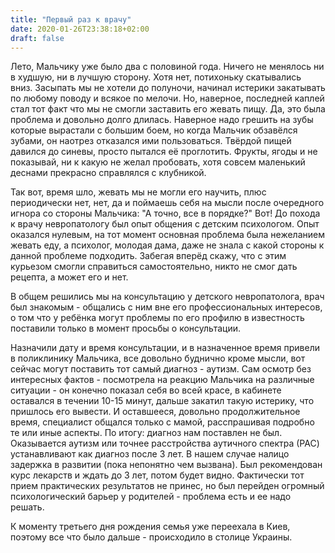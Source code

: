 ```yaml
---
title: "Первый раз к врачу"
date: 2020-01-26T23:38:18+02:00
draft: false
---
```


Лето, Мальчику уже было два с половиной года. Ничего не менялось ни в худшую, ни в лучшую сторону. Хотя нет, потихоньку скатывались вниз. Засыпать мы не хотели до полуночи, начинал истерики закатывать по любому поводу и всякое по мелочи. Но, наверное, последней каплей стал тот факт что мы не смогли заставить его жевать пищу.
Да, это была проблема и довольно долго длилась. Наверное надо грешить на зубы которые вырастали с большим боем, но когда Мальчик обзавёлся зубами, он наотрез отказался ими пользоваться. Твёрдой пищей давился до синевы, просто пытался её проглотить. Фрукты, ягоды и не показывай, ни к какую не желал пробовать, хотя совсем маленький деснами прекрасно справлялся с клубникой. 

Так вот, время шло, жевать мы не могли его научить, плюс периодически нет, нет, да и поймаешь себя на мысли после очередного игнора со стороны Мальчика: "А точно, все в порядке?" 
Вот! До похода к врачу невропатологу был опыт общения с детским психологом. Опыт оказался нулевым, на тот момент основная проблема была нежеланием жевать еду, а психолог, молодая дама, даже не знала с какой стороны к данной проблеме подходить. Забегая вперёд скажу, что с этим курьезом смогли справиться самостоятельно, никто не смог дать рецепта, а может его и нет.

В общем решились мы на консультацию у детского невропатолога, врач был знакомым -  общались с ним вне его  профессиональных интересов, о том что у ребёнка могут проблемы по его профилю в известность поставили только в момент просьбы о консультации.

Назначили дату и время консультации, и в назначенное время привели в поликлинику Мальчика, все довольно буднично кроме мысли, вот сейчас могут поставить тот самый диагноз - аутизм. Сам осмотр без интересных фактов - посмотрела на реакцию Мальчика на различные ситуации - он конечно показал себя во всей красе, в кабинете оставался в течении 10-15 минут, дальше закатил такую истерику, что пришлось его вывести. И оставшееся, довольно продолжительное время, специалист общался только с мамой, расспрашивая подробно те или иные аспекты.
По итогу: диагноз нам поставлен не был. Оказывается аутизм или точнее расстройства аутичного спектра (РАС) устанавливают как диагноз после 3 лет. В нашем случае налицо задержка в развитии (пока непонятно чем вызвана). Был рекомендован курс лекарств и ждать до 3 лет, потом будет видно. Фактически тот прием практических результатов не принес, но был перейден огромный психологический барьер у родителей - проблема есть и ее надо решать.
 
К моменту третьего дня рождения семья уже переехала в Киев, поэтому все что было дальше - происходило в столице Украины. 
